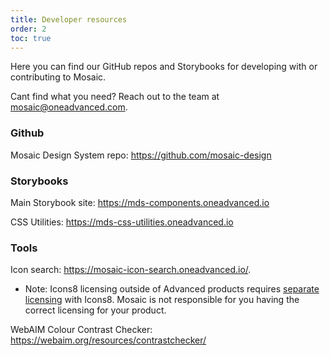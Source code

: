 ```yaml
---
title: Developer resources
order: 2
toc: true
---
```

Here you can find our GitHub repos and Storybooks for developing with or contributing to Mosaic. 

Cant find what you need? Reach out to the team at mosaic@oneadvanced.com.

### Github

Mosaic Design System repo: <https://github.com/mosaic-design>

### Storybooks

Main Storybook site: <https://mds-components.oneadvanced.io>

CSS Utilities: <https://mds-css-utilities.oneadvanced.io>

### Tools

Icon search: <https://mosaic-icon-search.oneadvanced.io/>.

* Note: Icons8 licensing outside of Advanced products requires [separate licensing](https://icons8.com/license) with Icons8. Mosaic is not responsible for you having the correct licensing for your product.

WebAIM Colour Contrast Checker: <https://webaim.org/resources/contrastchecker/>